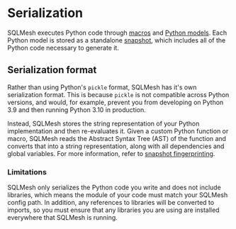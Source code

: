 # Serialization

SQLMesh executes Python code through [macros](../macros/overview.md) and [Python models](../../concepts/models/python_models.md). Each Python model is stored as a standalone [snapshot](../architecture/snapshots.md), which includes all of the Python code necessary to generate it.

## Serialization format

Rather than using Python's `pickle` format, SQLMesh has it's own serialization format. This is because `pickle` is not compatible across Python versions, and would, for example, prevent you from developing on Python 3.9 and then running Python 3.10 in production.

Instead, SQLMesh stores the string representation of your Python implementation and then re-evaluates it. Given a custom Python function or macro, SQLMesh reads the Abstract Syntax Tree (AST) of the function and converts that into a string representation, along with all dependencies and global variables. For more information, refer to [snapshot fingerprinting](../architecture/snapshots.md#fingerprinting).

### Limitations

SQLMesh only serializes the Python code you write and does not include libraries, which means the module of your code must match your SQLMesh config path. In addition, any references to libraries will be converted to imports, so you must ensure that any libraries you are using are installed everywhere that SQLMesh is running.
